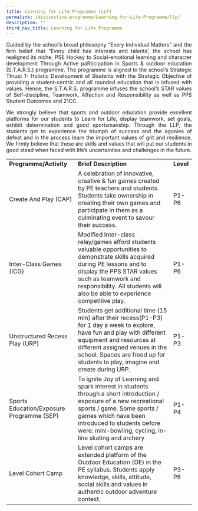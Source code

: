 ```yaml
---
title: Learning for Life Programme (LLP)
permalink: /distinctive-programme/Learning-for-Life-Programme/llp/
description: ""
third_nav_title: Learning for Life Programme
---
```

<p style="text-align:justify">Guided by the school’s broad philosophy “Every Individual Matters” and the firm belief that “Every child has interests and talents’, the school has realigned its niche, PSE Hockey to Social-emotional learning and character development Through Active paRticipation in Sports & outdoor education (S.T.A.R.S.) programme. The programme is aligned to the school’s Strategic Thrust 1- Holistic Development of Students with the Strategic Objective of providing a student-centric and all rounded education that is infused with values. Hence, the S.T.A.R.S. programme infuses the school’s STAR values of Self-discipline, Teamwork, Affection and Responsibility as well as PPS Student Outcomes and 21CC.</p>

<p style="text-align:justify">We strongly believe that sports and outdoor education provide excellent platforms for our students to Learn for Life, display teamwork, set goals, exhibit determination and good sportsmanship. Through the LLP, the students get to experience the triumph of success and the agonies of defeat and in the process learn the important values of grit and resilience. We firmly believe that these are skills and values that will put our students in good stead when faced with life’s uncertainties and challenges in the future.</p>

<table>
<tbody>
  <tr style="font-weight:bold">
    <td>Programme/Activity</td>
    <td>Brief Description</td>
    <td>Level</td>
  </tr>
  <tr>
    <td>Create And Play (CAP)</td>
    <td>A celebration of innovative, creative &amp; fun games created by PE teachers and students. Students take ownership in creating their own games and participate in them as a culminating event to savour their success.</td>
    <td>P1-P6 </td>
  </tr>
  <tr>
    <td>Inter-Class Games (ICG)</td>
    <td>Modified Inter-class relay/games afford students valuable opportunities to demonstrate skills acquired during PE lessons and to display the PPS STAR values such as teamwork and responsibility. All students will also be able to experience competitive play. </td>
    <td>P1-P6</td>
  </tr>
  <tr>
    <td>Unstructured Recess Play (URP)</td>
    <td>Students get additional time (15 min) after their recess(P1-P3) for 1 day a week to explore, have fun and play with different equipment and resources at different assigned venues in the school. Spaces are freed up for students to play, imagine and create during URP.</td>
    <td>P1-P3</td>
  </tr>
  <tr>
    <td> Sports Education/Exposure Programme (SEP)</td>
    <td>To ignite Joy of Learning and spark interest in students through a short introduction / exposure of a new recreational sports / game. Some sports / games which have been introduced to students before were: mini-bowling, cycling, in-line skating and archery</td>
    <td>P1-P4</td>
  </tr>
  <tr>
    <td>Level Cohort Camp</td>
    <td>Level cohort camps are extended platform of the Outdoor Education (OE) in the PE syllabus. Students apply knowledge, skills, attitude, social skills and values in authentic outdoor adventure context.</td>
    <td>P3-P6</td>
  </tr>
</tbody>
</table>